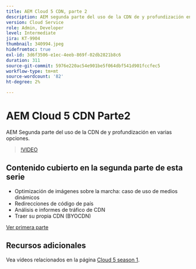 ```yaml
---
title: AEM Cloud 5 CDN, parte 2
description: AEM segunda parte del uso de la CDN de y profundización en varias opciones.
version: Cloud Service
role: Admin, Developer
level: Intermediate
jira: KT-9904
thumbnail: 340994.jpeg
hidefromtoc: true
exl-id: 3d6f3506-e1ec-4eeb-869f-02db2821b8c6
duration: 311
source-git-commit: 5976e220ac54e901be5f064dbf541d901fccfec5
workflow-type: tm+mt
source-wordcount: '82'
ht-degree: 2%

---
```


# AEM Cloud 5 CDN Parte2

AEM Segunda parte del uso de la CDN de y profundización en varias opciones.

>[!VIDEO](https://video.tv.adobe.com/v/340994?quality=12&learn=on)

## Contenido cubierto en la segunda parte de esta serie

+ Optimización de imágenes sobre la marcha: caso de uso de medios dinámicos
+ Redirecciones de código de país
+ Análisis e informes de tráfico de CDN
+ Traer su propia CDN (BYOCDN)

[Ver primera parte](cloud5-aem-cdn-part1.md)

## Recursos adicionales

Vea vídeos relacionados en la página [Cloud 5 season 1](cloud5-season-1.md).
